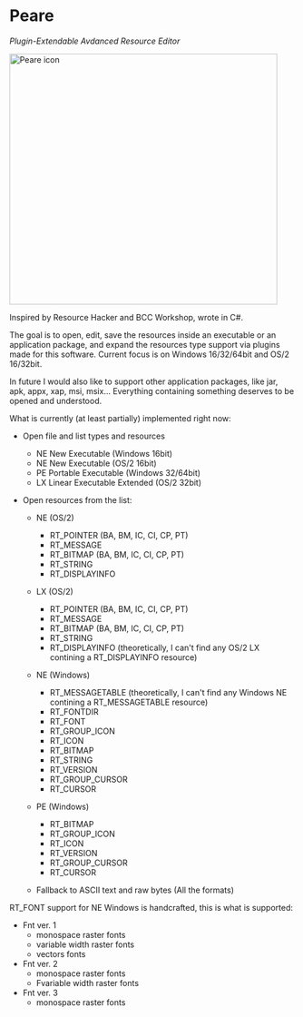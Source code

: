 # Peare

*Plugin-Extendable Avdanced Resource Editor*

<img width="472" height="442" alt="Peare icon" src="https://github.com/user-attachments/assets/bab6314a-0ae0-4c13-a3a4-d46ee26b5ab8" />

Inspired by Resource Hacker and BCC Workshop, wrote in C#.

The goal is to open, edit, save the resources inside an executable or an application package, and expand the resources type support via plugins made for this software. 
Current focus is on Windows 16/32/64bit and OS/2 16/32bit.

In future I would also like to support other application packages, like jar, apk, appx, xap, msi, msix... Everything containing something deserves to be opened and understood.

What is currently (at least partially) implemented right now:

- Open file and list types and resources
	- NE New Executable (Windows 16bit)
	- NE New Executable (OS/2 16bit)
	- PE Portable Executable (Windows 32/64bit)
	- LX Linear Executable Extended (OS/2 32bit)

- Open resources from the list:

	- NE (OS/2)
		- RT_POINTER (BA, BM, IC, CI, CP, PT)
		- RT_MESSAGE
		- RT_BITMAP (BA, BM, IC, CI, CP, PT)
		- RT_STRING
		- RT_DISPLAYINFO

	- LX (OS/2)
		- RT_POINTER (BA, BM, IC, CI, CP, PT)
		- RT_MESSAGE
		- RT_BITMAP (BA, BM, IC, CI, CP, PT)
		- RT_STRING
		- RT_DISPLAYINFO (theoretically, I can't find any OS/2 LX contining a RT_DISPLAYINFO resource)

	- NE (Windows)
		- RT_MESSAGETABLE (theoretically, I can't find any Windows NE contining a RT_MESSAGETABLE resource)
		- RT_FONTDIR
		- RT_FONT
		- RT_GROUP_ICON
		- RT_ICON
		- RT_BITMAP
		- RT_STRING
		- RT_VERSION
		- RT_GROUP_CURSOR
		- RT_CURSOR

	- PE (Windows)
		- RT_BITMAP
		- RT_GROUP_ICON
		- RT_ICON
		- RT_VERSION
		- RT_GROUP_CURSOR
		- RT_CURSOR

	- Fallback to ASCII text and raw bytes (All the formats)



RT_FONT support for NE Windows is handcrafted, this is what is supported:

- Fnt ver. 1
	- monospace raster fonts
	- variable width raster fonts
	- vectors fonts
- Fnt ver. 2
	- monospace raster fonts
	- Fvariable width raster fonts
- Fnt ver. 3
	- monospace raster fonts
